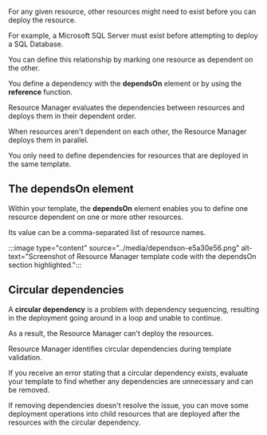 For any given resource, other resources might need to exist before you can deploy the resource.

For example, a Microsoft SQL Server must exist before attempting to deploy a SQL Database.

You can define this relationship by marking one resource as dependent on the other.

You define a dependency with the **dependsOn** element or by using the **reference** function.

Resource Manager evaluates the dependencies between resources and deploys them in their dependent order.

When resources aren't dependent on each other, the Resource Manager deploys them in parallel.

You only need to define dependencies for resources that are deployed in the same template.

## The dependsOn element

Within your template, the **dependsOn** element enables you to define one resource dependent on one or more other resources.

Its value can be a comma-separated list of resource names.

:::image type="content" source="../media/dependson-e5a30e56.png" alt-text="Screenshot of Resource Manager template code with the dependsOn section highlighted.":::


## Circular dependencies

A **circular dependency** is a problem with dependency sequencing, resulting in the deployment going around in a loop and unable to continue.

As a result, the Resource Manager can't deploy the resources.

Resource Manager identifies circular dependencies during template validation.

If you receive an error stating that a circular dependency exists, evaluate your template to find whether any dependencies are unnecessary and can be removed.

If removing dependencies doesn't resolve the issue, you can move some deployment operations into child resources that are deployed after the resources with the circular dependency.

